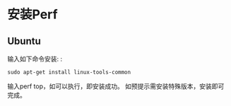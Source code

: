 # 安装Perf

## Ubuntu

输入如下命令安装: :

    sudo apt-get install linux-tools-common

输入perf top，如可以执行，即安装成功。 如预提示需安装特殊版本，安装即可完成。
